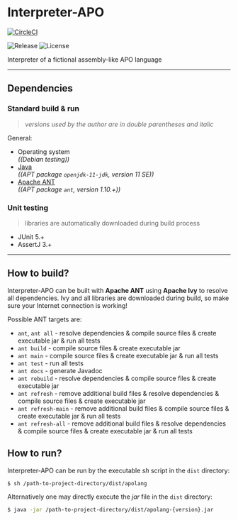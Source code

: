 # Interpreter-APO

[![CircleCI](https://circleci.com/gh/ref-humbold/Interpreter-APO/tree/master.svg?style=shield)](https://circleci.com/gh/ref-humbold/Interpreter-APO/tree/master)

![Release](https://img.shields.io/github/v/release/ref-humbold/Interpreter-APO?style=plastic)
![License](https://img.shields.io/github/license/ref-humbold/Interpreter-APO?style=plastic)

Interpreter of a fictional assembly-like APO language

-----

## Dependencies

### Standard build & run

> *versions used by the author are in double parentheses and italic*

General:

+ Operating system \
  *((Debian testing))*
+ [Java](https://www.oracle.com/technetwork/java/javase/overview/index.html) \
  *((APT package `openjdk-11-jdk`, version 11 SE))*
+ [Apache ANT](http://ant.apache.org/) \
  *((APT package `ant`, version 1.10.+))*

### Unit testing

> libraries are automatically downloaded during build process

+ JUnit 5.+
+ AssertJ 3.+

-----

## How to build?

Interpreter-APO can be built with **Apache ANT** using **Apache Ivy** to resolve all dependencies.
Ivy and all libraries are downloaded during build, so make sure your Internet connection is working!

Possible ANT targets are:

+ `ant`, `ant all` - resolve dependencies & compile source files & create executable jar & run all
  tests
+ `ant build` - compile source files & create executable jar
+ `ant main` - compile source files & create executable jar & run all tests
+ `ant test` - run all tests
+ `ant docs` - generate Javadoc
+ `ant rebuild` - resolve dependencies & compile source files & create executable jar
+ `ant refresh` - remove additional build files & resolve dependencies & compile source files &
  create executable jar
+ `ant refresh-main` - remove additional build files & compile source files & create executable jar
  & run all tests
+ `ant refresh-all` - remove additional build files & resolve dependencies & compile source files &
  create executable jar & run all tests

## How to run?

Interpreter-APO can be run by the executable *sh* script in the `dist` directory:

```sh
$ sh /path-to-project-directory/dist/apolang
```

Alternatively one may directly execute the *jar* file in the `dist` directory:

```sh
$ java -jar /path-to-project-directory/dist/apolang-{version}.jar
```
